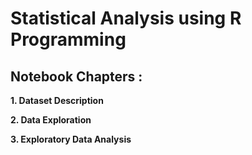 # Statistical Analysis using R Programming
## Notebook Chapters :
**1. Dataset Description**

**2. Data Exploration**

**3. Exploratory Data Analysis**

